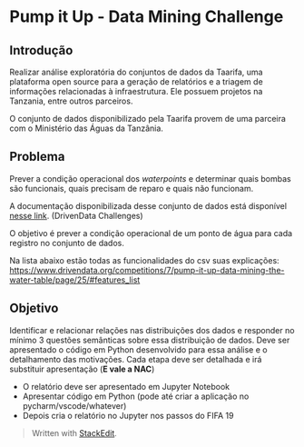 ﻿# Pump it Up - Data Mining Challenge

## Introdução

Realizar análise exploratória do conjuntos de dados da Taarifa, uma plataforma open source para a geração de relatórios e a triagem de informações relacionadas à infraestrutura. Ele possuem projetos na Tanzania, entre outros parceiros.

O conjunto de dados disponibilizado pela Taarifa provem de uma parceira com o Ministério das Águas da Tanzânia.

## Problema

Prever a condição operacional dos _waterpoints_ e determinar quais bombas são funcionais, quais precisam de reparo e quais não funcionam.

A documentação disponibilizada desse conjunto de dados está disponível [nesse link](https://www.drivendata.org/competitions/7/pump-it-up-data-mining-the-water-table/page/25/). (DrivenData Challenges)

O objetivo é prever a condição operacional de um ponto de água para cada registro no conjunto de dados.

Na lista abaixo estão todas as funcionalidades do csv suas explicações:
https://www.drivendata.org/competitions/7/pump-it-up-data-mining-the-water-table/page/25/#features_list

## Objetivo

Identificar e relacionar relações nas distribuições dos dados e responder no mínimo 3 questões semânticas sobre essa distribuição de dados. Deve ser apresentado o código em Python desenvolvido para essa análise e o detalhamento das motivações.
Cada etapa deve ser detalhada e irá substituir  apresentação (**E vale a NAC**)

- O relatório deve ser apresentado em Jupyter Notebook
- Apresentar código em Python (pode até criar a aplicação no pycharm/vscode/whatever)
- Depois cria o relatório no Jupyter nos passos do FIFA 19

> Written with [StackEdit](https://stackedit.io/).
